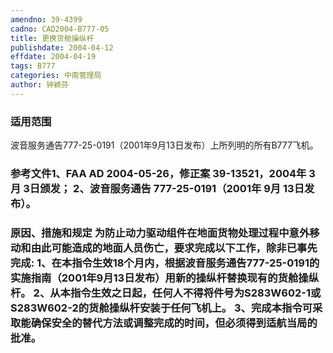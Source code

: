 ```yaml
---
amendno: 39-4399
cadno: CAD2004-B777-05
title: 更换货舱操纵杆
publishdate: 2004-04-12
effdate: 2004-04-19
tags: B777
categories: 中南管理局
author: 钟颖芬
---
```


### 适用范围 
波音服务通告777-25-0191（2001年9月13日发布）上所列明的所有B777飞机。

<!--more-->
### 参考文件1、FAA AD 2004-05-26，修正案 39-13521，2004年 3月 3日颁发； 2、波音服务通告 777-25-0191（2001年 9月 13日发布）。

### 原因、措施和规定     为防止动力驱动组件在地面货物处理过程中意外移动和由此可能造成的地面人员伤亡，要求完成以下工作，除非已事先完成: 1、在本指令生效18个月内，根据波音服务通告777-25-0191的实施指南（2001年9月13日发布）用新的操纵杆替换现有的货舱操纵杆。 2、从本指令生效之日起，任何人不得将件号为S283W602-1或S283W602-2的货舱操纵杆安装于任何飞机上。     3、完成本指令可采取能确保安全的替代方法或调整完成的时间，但必须得到适航当局的批准。
